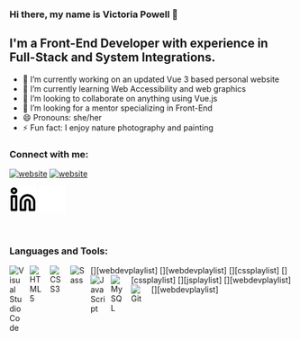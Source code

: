 ### Hi there, my name is Victoria Powell 👋

## I'm a Front-End Developer with experience in Full-Stack and System Integrations. 

- 🔭 I’m currently working on an updated Vue 3 based personal website
- 🌱 I’m currently learning Web Accessibility and web graphics
- 👯 I’m looking to collaborate on anything using Vue.js
- 🤔 I’m looking for a mentor specializing in Front-End
- 😄 Pronouns: she/her
- ⚡ Fun fact: I enjoy nature photography and painting

### Connect with me:

[![website](./img/globe-light.svg)](http://vip-developer.com#gh-light-mode-only)
[![website](./img/globe-dark.svg)](http://vip-developer.com#gh-dark-mode-only)
 
[![website](./img/linkedin-light.svg)](https://linkedin.com/in/victoriaipowell#gh-light-mode-only)
[![website](./img/linkedin-dark.svg)](https://linkedin.com/in/victoriaipowell#gh-dark-mode-only)

<br />

### Languages and Tools:

[<img align="left" alt="Visual Studio Code" width="26px" src="https://cdn.jsdelivr.net/gh/devicons/devicon/icons/vscode/vscode-original.svg" style="padding-right:10px;" />][webdevplaylist]
[<img align="left" alt="HTML5" width="26px" src="https://cdn.jsdelivr.net/gh/devicons/devicon/icons/html5/html5-original.svg" style="padding-right:10px;" />][webdevplaylist]
[<img align="left" alt="CSS3" width="26px" src="https://cdn.jsdelivr.net/gh/devicons/devicon/icons/css3/css3-original.svg" style="padding-right:10px;" />][cssplaylist]
[<img align="left" alt="Sass" width="26px" src="https://cdn.jsdelivr.net/gh/devicons/devicon/icons/sass/sass-original.svg" style="padding-right:10px;" />][cssplaylist]
[<img align="left" alt="JavaScript" width="26px" src="https://cdn.jsdelivr.net/gh/devicons/devicon/icons/javascript/javascript-original.svg" style="padding-right:10px;" />][jsplaylist]
[<img align="left" alt="MySQL" width="26px" src="https://cdn.jsdelivr.net/gh/devicons/devicon/icons/mysql/mysql-original.svg" style="padding-right:10px;" />][webdevplaylist]
[<img align="left" alt="Git" width="26px" src="https://cdn.jsdelivr.net/gh/devicons/devicon/icons/git/git-original.svg" style="padding-right:10px;" />][webdevplaylist]

[website]: http://vip-developer.com
[linkedin]: https://linkedin.com/in/victoriaipowell